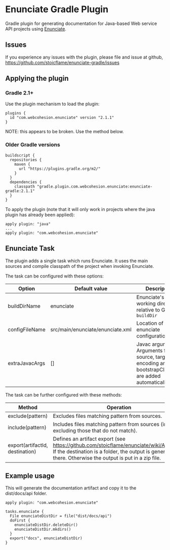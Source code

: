 # Enunciate Gradle Plugin

Gradle plugin for generating documentation for Java-based Web service API projects using [Enunciate](http://enunciate.webcohesion.com).

## Issues

If you experience any issues with the plugin, please file and issue at github, https://github.com/stoicflame/enunciate-gradle/issues

## Applying the plugin


### Gradle 2.1+

Use the plugin mechanism to load the plugin:

```
plugins {
  id "com.webcohesion.enunciate" version "2.1.1"
}
```

NOTE: this appears to be broken. Use the method below.

### Older Gradle versions

```
buildscript {
  repositories {
    maven {
      url "https://plugins.gradle.org/m2/"
    }
  }
  dependencies {
    classpath "gradle.plugin.com.webcohesion.enunciate:enunciate-gradle:2.1.1"
  }
}
```

To apply the plugin (note that it will only work in projects where the java plugin has already been applied):

```
apply plugin: "java"
...
apply plugin: "com.webcohesion.enunciate"
```

## Enunciate Task

The plugin adds a single task which runs Enunciate. It uses the main sources and compile classpath of the project when invoking Enunciate.

The task can be configured with these options:

Option | Default value | Description
-------|---------------|-------------
buildDirName | enunciate | Enunciate's working directory, relative to Gradle's `buildDir`
configFileName | src/main/enunciate/enunciate.xml	| Location of enunciate configuration file.
extraJavacArgs | [] | Javac arguments. Arguments for source, target, encoding and bootstrapClasspath are added automatically.

The task can be further configured with these methods:

Method | Operation
-------|----------------
exclude(pattern) | Excludes files matching pattern from sources.
include(pattern) | Includes files matching pattern from sources (implicitly excluding those that do not match).
export(artifactId, destination) | Defines an artifact export (see https://github.com/stoicflame/enunciate/wiki/Artifacts). If the destination is a folder, the output is generated there. Otherwise the output is put in a zip file.

## Example usage

This will generate the documentation artifact and copy it to the dist/docs/api folder.

```
apply plugin: "com.webcohesion.enunciate"

tasks.enunciate {
  File enunciateDistDir = file("dist/docs/api")
  doFirst {
    enunciateDistDir.deleteDir()
    enunciateDistDir.mkdirs()
  }
  export("docs", enunciateDistDir)
}
```
